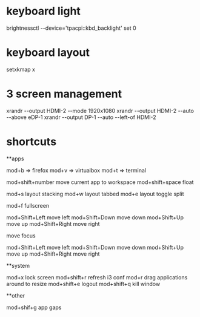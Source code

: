 # keyboard light


brightnessctl --device='tpacpi::kbd_backlight' set 0


# keyboard layout

setxkmap x

# 3 screen management

xrandr --output HDMI-2 --mode 1920x1080
xrandr --output HDMI-2 --auto --above eDP-1
xrandr --output DP-1 --auto --left-of HDMI-2

# shortcuts

**apps

mod+b => firefox
mod+v => virtualbox
mod+t => terminal

mod+shift+number move current app to workspace
mod+shift+space float

mod+s layout stacking
mod+w layout tabbed
mod+e layout toggle split

mod+f fullscreen

mod+Shift+Left move left
mod+Shift+Down move down
mod+Shift+Up move up
mod+Shift+Right move right

move focus

mod+Shift+Left move left
mod+Shift+Down move down
mod+Shift+Up move up
mod+Shift+Right move right




**system

mod+x lock screen
mod+shift+r refresh i3 conf
mod+r drag applications around to resize
mod+shift+e logout
mod+shift+q kill window

**other

mod+shif+g app gaps


